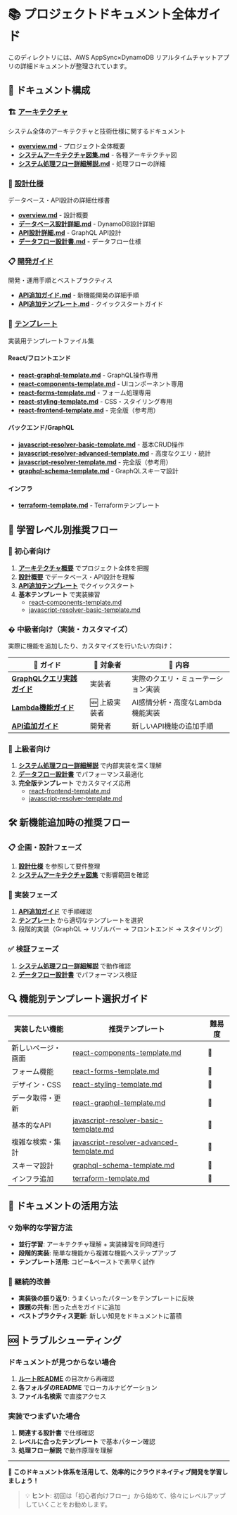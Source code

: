 # 📚 プロジェクトドキュメント全体ガイド

このディレクトリには、AWS AppSync×DynamoDB リアルタイムチャットアプリの詳細ドキュメントが整理されています。

## 📖 ドキュメント構成

### 🏗️ [アーキテクチャ](./architecture/)
システム全体のアーキテクチャと技術仕様に関するドキュメント

- **[overview.md](./architecture/overview.md)** - プロジェクト全体概要
- **[システムアーキテクチャ図集.md](./architecture/システムアーキテクチャ図集.md)** - 各種アーキテクチャ図
- **[システム処理フロー詳細解説.md](./architecture/システム処理フロー詳細解説.md)** - 処理フローの詳細

### 🎯 [設計仕様](./design/)
データベース・API設計の詳細仕様書

- **[overview.md](./design/overview.md)** - 設計概要
- **[データベース設計詳細.md](./design/データベース設計詳細.md)** - DynamoDB設計詳細
- **[API設計詳細.md](./design/API設計詳細.md)** - GraphQL API設計
- **[データフロー設計書.md](./design/データフロー設計書.md)** - データフロー仕様

### 📋 [開発ガイド](./guides/)
開発・運用手順とベストプラクティス

- **[API追加ガイド.md](./guides/API追加ガイド.md)** - 新機能開発の詳細手順
- **[API追加テンプレート.md](./guides/API追加テンプレート.md)** - クイックスタートガイド

### 🚀 [テンプレート](./templates/)
実装用テンプレートファイル集

#### React/フロントエンド
- **[react-graphql-template.md](./templates/react-graphql-template.md)** - GraphQL操作専用
- **[react-components-template.md](./templates/react-components-template.md)** - UIコンポーネント専用
- **[react-forms-template.md](./templates/react-forms-template.md)** - フォーム処理専用
- **[react-styling-template.md](./templates/react-styling-template.md)** - CSS・スタイリング専用
- **[react-frontend-template.md](./templates/react-frontend-template.md)** - 完全版（参考用）

#### バックエンド/GraphQL
- **[javascript-resolver-basic-template.md](./templates/javascript-resolver-basic-template.md)** - 基本CRUD操作
- **[javascript-resolver-advanced-template.md](./templates/javascript-resolver-advanced-template.md)** - 高度なクエリ・統計
- **[javascript-resolver-template.md](./templates/javascript-resolver-template.md)** - 完全版（参考用）
- **[graphql-schema-template.md](./templates/graphql-schema-template.md)** - GraphQLスキーマ設計

#### インフラ
- **[terraform-template.md](./templates/terraform-template.md)** - Terraformテンプレート

## 🎯 学習レベル別推奨フロー

### 🔰 初心者向け
1. **[アーキテクチャ概要](./architecture/overview.md)** でプロジェクト全体を把握
2. **[設計概要](./design/overview.md)** でデータベース・API設計を理解
3. **[API追加テンプレート](./guides/API追加テンプレート.md)** でクイックスタート
4. **基本テンプレート** で実装練習
   - [react-components-template.md](./templates/react-components-template.md)
   - [javascript-resolver-basic-template.md](./templates/javascript-resolver-basic-template.md)

### � 中級者向け（実装・カスタマイズ）

実際に機能を追加したり、カスタマイズを行いたい方向け：

| 📖 ガイド | 🎯 対象者 | 📝 内容 |
|-----------|----------|---------|
| **[GraphQLクエリ実践ガイド](./guides/GraphQLクエリ実践ガイド.md)** | 実装者 | 実際のクエリ・ミューテーション実装 |
| **[Lambda機能ガイド](./guides/Lambda機能ガイド.md)** | 🆕 上級実装者 | AI感情分析・高度なLambda機能実装 |
| **[API追加ガイド](./API追加ガイド.md)** | 開発者 | 新しいAPI機能の追加手順 |

### 🎯 上級者向け
1. **[システム処理フロー詳細解説](./architecture/システム処理フロー詳細解説.md)** で内部実装を深く理解
2. **[データフロー設計書](./design/データフロー設計書.md)** でパフォーマンス最適化
3. **完全版テンプレート** でカスタマイズ応用
   - [react-frontend-template.md](./templates/react-frontend-template.md)
   - [javascript-resolver-template.md](./templates/javascript-resolver-template.md)

## 🛠️ 新機能追加時の推奨フロー

### 📋 企画・設計フェーズ
1. **[設計仕様](./design/)** を参照して要件整理
2. **[システムアーキテクチャ図集](./architecture/システムアーキテクチャ図集.md)** で影響範囲を確認

### 🚀 実装フェーズ
1. **[API追加ガイド](./guides/API追加ガイド.md)** で手順確認
2. **[テンプレート](./templates/)** から適切なテンプレートを選択
3. 段階的実装（GraphQL → リゾルバー → フロントエンド → スタイリング）

### ✅ 検証フェーズ
1. **[システム処理フロー詳細解説](./architecture/システム処理フロー詳細解説.md)** で動作確認
2. **[データフロー設計書](./design/データフロー設計書.md)** でパフォーマンス検証

## 🔍 機能別テンプレート選択ガイド

| 実装したい機能 | 推奨テンプレート | 難易度 |
|---------------|-----------------|--------|
| 新しいページ・画面 | [react-components-template.md](./templates/react-components-template.md) | 🔰 |
| フォーム機能 | [react-forms-template.md](./templates/react-forms-template.md) | 🔰 |
| デザイン・CSS | [react-styling-template.md](./templates/react-styling-template.md) | 🔰 |
| データ取得・更新 | [react-graphql-template.md](./templates/react-graphql-template.md) | 🚀 |
| 基本的なAPI | [javascript-resolver-basic-template.md](./templates/javascript-resolver-basic-template.md) | 🚀 |
| 複雑な検索・集計 | [javascript-resolver-advanced-template.md](./templates/javascript-resolver-advanced-template.md) | 🎯 |
| スキーマ設計 | [graphql-schema-template.md](./templates/graphql-schema-template.md) | 🎯 |
| インフラ追加 | [terraform-template.md](./templates/terraform-template.md) | 🎯 |

## 📱 ドキュメントの活用方法

### 💡 効率的な学習方法
- **並行学習**: アーキテクチャ理解 + 実装練習を同時進行
- **段階的実装**: 簡単な機能から複雑な機能へステップアップ
- **テンプレート活用**: コピー&ペーストで素早く試作

### 🔄 継続的改善
- **実装後の振り返り**: うまくいったパターンをテンプレートに反映
- **課題の共有**: 困った点をガイドに追加
- **ベストプラクティス更新**: 新しい知見をドキュメントに蓄積

## 🆘 トラブルシューティング

### ドキュメントが見つからない場合
1. **[ルートREADME](../README.md)** の目次から再確認
2. **各フォルダのREADME** でローカルナビゲーション
3. **ファイル名検索** で直接アクセス

### 実装でつまずいた場合
1. **関連する設計書** で仕様確認
2. **レベルに合ったテンプレート** で基本パターン確認
3. **処理フロー解説** で動作原理を理解

---

**🌟 このドキュメント体系を活用して、効率的にクラウドネイティブ開発を学習しましょう！**

> 💡 **ヒント**: 初回は「初心者向けフロー」から始めて、徐々にレベルアップしていくことをお勧めします。
